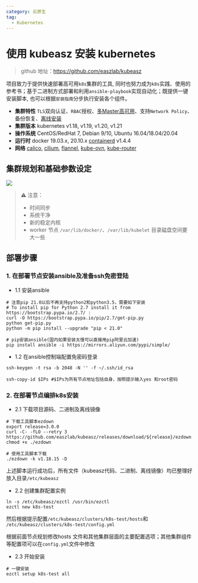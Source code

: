 ```yaml
---
category: 云原生
tag:
  - Kubernetes
---
```


# 使用 kubeasz 安装 kubernetes

> github 地址：https://github.com/easzlab/kubeasz

项目致力于提供快速部署高可用`k8s`集群的工具, 同时也努力成为`k8s`实践、使用的参考书；基于二进制方式部署和利用`ansible-playbook`实现自动化；既提供一键安装脚本, 也可以根据`安装指南`分步执行安装各个组件。

- **集群特性** `TLS`双向认证、`RBAC`授权、[多Master高可用](https://github.com/easzlab/kubeasz/blob/master/docs/setup/00-planning_and_overall_intro.md#ha-architecture)、支持`Network Policy`、备份恢复、[离线安装](https://github.com/easzlab/kubeasz/blob/master/docs/setup/offline_install.md)
- **集群版本** kubernetes v1.18, v1.19, v1.20, v1.21
- **操作系统** CentOS/RedHat 7, Debian 9/10, Ubuntu 16.04/18.04/20.04
- **运行时** docker 19.03.x, 20.10.x [containerd](https://github.com/easzlab/kubeasz/blob/master/docs/setup/containerd.md) v1.4.4
- **网络** [calico](https://github.com/easzlab/kubeasz/blob/master/docs/setup/network-plugin/calico.md), [cilium](https://github.com/easzlab/kubeasz/blob/master/docs/setup/network-plugin/cilium.md), [flannel](https://github.com/easzlab/kubeasz/blob/master/docs/setup/network-plugin/flannel.md), [kube-ovn](https://github.com/easzlab/kubeasz/blob/master/docs/setup/network-plugin/kube-ovn.md), [kube-router](https://github.com/easzlab/kubeasz/blob/master/docs/setup/network-plugin/kube-router.md)

## 集群规划和基础参数设定

 ![](https://gitee.com/clay-wangzhi/blogImg/raw/master/blogImg/ha-2x.gif)

> :warning: 注意：
>
> * 时间同步
> * 系统干净
> * 新的稳定内核
> * worker 节点 `/var/lib/docker/`、`/var/lib/kubelet` 目录磁盘空间要大一些

## 部署步骤

### 1. 在部署节点安装ansible及准备ssh免密登陆

* 1.1 安装ansible

```shell
# 注意pip 21.0以后不再支持python2和python3.5，需要如下安装
# To install pip for Python 2.7 install it from https://bootstrap.pypa.io/2.7/ :
curl -O https://bootstrap.pypa.io/pip/2.7/get-pip.py
python get-pip.py
python -m pip install --upgrade "pip < 21.0"
 
# pip安装ansible(国内如果安装太慢可以直接用pip阿里云加速)
pip install ansible -i https://mirrors.aliyun.com/pypi/simple/
```

* 1.2 在ansible控制端配置免密码登录

```shell
ssh-keygen -t rsa -b 2048 -N '' -f ~/.ssh/id_rsa

ssh-copy-id $IPs #$IPs为所有节点地址包括自身，按照提示输入yes 和root密码
```

### 2. 在部署节点编排k8s安装

* 2.1 下载项目源码、二进制及离线镜像

 ```shell
 # 下载工具脚本ezdown
 export release=3.0.0
 curl -C- -fLO --retry 3 https://github.com/easzlab/kubeasz/releases/download/${release}/ezdown
 chmod +x ./ezdown
 
 # 使用工具脚本下载
 ./ezdown -k v1.18.15 -D
 ```

上述脚本运行成功后，所有文件（kubeasz代码、二进制、离线镜像）均已整理好放入目录`/etc/kubeasz`

* 2.2 创建集群配置实例

```shell
ln -s /etc/kubeasz/ezctl /usr/bin/ezctl
ezctl new k8s-test
```

然后根据提示配置`/etc/kubeasz/clusters/k8s-test/hosts`和 `/etc/kubeasz/clusters/k8s-test/config.yml` 

根据前面节点规划修改hosts 文件和其他集群层面的主要配置选项；其他集群组件等配置项可以在`config.yml`文件中修改

* 2.3 开始安装

```shell
# 一键安装
ezctl setup k8s-test all
```

